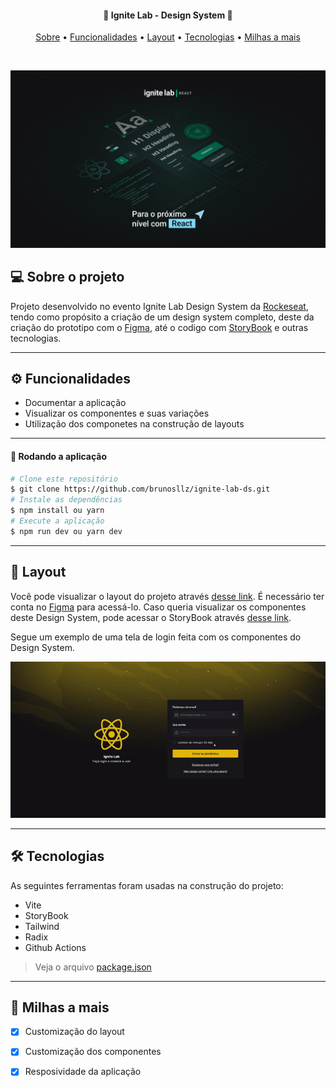 
<h4 align="center">
 🎨 Ignite Lab -  Design System 🎨
</h4>

<p align="center">
  <a href="#--sobre-o-projeto">Sobre</a> •
  <a href="#-%EF%B8%8F-funcionalidades">Funcionalidades</a> •
  <a href="#--layout">Layout</a> •
  <a href="#--tecnologias">Tecnologias</a> •
  <a href="#--milhas-a-mais">Milhas a mais</a> 
</p>

<br/>

![](https://github.com/brunosllz/ignite-lab-ds/blob/main/src/assets/cover-github.png)

## [](https://github.com/brunosllz/ignite-lab-ds#--sobre-o-projeto) 💻 Sobre o projeto

Projeto desenvolvido no evento Ignite Lab Design System da [Rockeseat](https://www.rocketseat.com.br/), tendo como propósito a criação de um design system completo, deste da criação do prototipo com o [Figma](https://www.figma.com/), até o codigo com [StoryBook](https://storybook.js.org/) e outras tecnologias.

---

## [](https://github.com/brunosllz/ignite-lab-dsb#-%EF%B8%8F-funcionalidades) ⚙️ Funcionalidades

- Documentar a aplicação
- Visualizar os componentes e suas variações
- Utilização dos componetes na construção de layouts

---

#### 🧭 Rodando a aplicação
```bash
# Clone este repositório
$ git clone https://github.com/brunosllz/ignite-lab-ds.git
# Instale as dependências
$ npm install ou yarn
# Execute a aplicação
$ npm run dev ou yarn dev

```

---

## [](https://github.com/brunosllz/ignite-lab-dsb#--layout) 🔖 Layout

Você pode visualizar o layout do projeto através [desse link](https://www.figma.com/file/PHXnoPfz4sK5yq34xXsOQO/Ignite-Lab-Design-System?node-id=0%3A1). É necessário ter conta no [Figma](http://figma.com/) para acessá-lo.
Caso queria visualizar os componentes deste Design System, pode acessar o StoryBook através [desse link](https://brunosllz.github.io/ignite-lab-ds/).

Segue um exemplo de uma tela de login feita com os componentes do Design System.

![GIF](https://github.com/brunosllz/ignite-lab-ds/blob/main/src/assets/example-app.gif)

---

## [](https://github.com/brunosllz/ignite-lab-dsb#--tecnologias) 🛠 Tecnologias

As seguintes ferramentas foram usadas na construção do projeto:

- Vite
- StoryBook
- Tailwind
- Radix
- Github Actions

> Veja o arquivo [package.json](https://github.com/brunosllz/ignite-lab-ds/blob/main/package.json)
---

## [](https://github.com/brunosllz/ignite-lab-ds#--milhas-a-mais) 🚀 Milhas a mais 

- [x] Customização do layout
- [x] Customização dos componentes
- [x] Resposividade da aplicação


